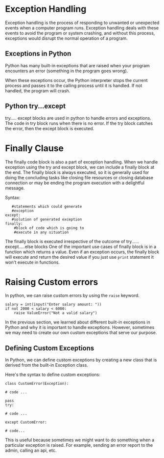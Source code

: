# Exception Handling

Exception handling is the process of responding to unwanted or unexpected events when a computer program runs. Exception handling deals with these events to avoid the program or system crashing, and without this process, exceptions would disrupt the normal operation of a program.

## Exceptions in Python

Python has many built-in exceptions that are raised when your program encounters an error (something in the program goes wrong).

When these exceptions occur, the Python interpreter stops the current process and passes it to the calling process until it is handled. If not handled, the program will crash.

## Python try...except

try….. except blocks are used in python to handle errors and exceptions. The code in try block runs when there is no error. If the try block catches the error, then the except block is executed.

# Finally Clause

The finally code block is also a part of exception handling. When we handle exception using the try and except block, we can include a finally block at the end. The finally block is always executed, so it is generally used for doing the concluding tasks like closing file resources or closing database connection or may be ending the program execution with a delightful message.

Syntax:

```try:
   #statements which could generate
   #exception
except:
   #solution of generated exception
finally:
    #block of code which is going to
    #execute in any situation
```

The finally block is executed irrespective of the outcome of try……except…..else blocks
One of the important use cases of finally block is in a function which returns a value.
Even if an exception occurs, the finally block will execute and return the desired value
if you just use `print` statement it won't execute in functions.

# Raising Custom errors

In python, we can raise custom errors by using the `raise` keyword.

```
salary = int(input("Enter salary amount: "))
if not 2000 < salary < 6000:
    raise ValueError("Not a valid salary")
```

In the previous section, we learned about different built-in exceptions in Python and why it is important to handle exceptions. However, sometimes we may need to create our own custom exceptions that serve our purpose.

## Defining Custom Exceptions

In Python, we can define custom exceptions by creating a new class that is derived from the built-in Exception class.

Here's the syntax to define custom exceptions:

```
class CustomError(Exception):

# code ...

pass
try:

# code ...

except CustomError:

# code...
```

This is useful because sometimes we might want to do something when a particular exception is raised. For example, sending an error report to the admin, calling an api, etc.
